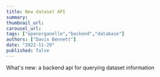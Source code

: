 ```yaml
---
title: New dataset API
summary: 
thumbnail_url: 
carousel_url: 
tags: ["openorganelle","backend","database"]
authors: ["Davis Bennett"]
date: "2022-11-29"
published: false
---
```

What's new: a backend api for querying dataset information
